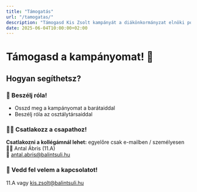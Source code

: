 ```yaml
---
title: "Támogatás"
url: "/tamogatas/"
description: "Támogasd Kis Zsolt kampányát a diákönkormányzat elnöki posztjáért"
date: 2025-06-04T10:00:00+02:00
---
```


# Támogasd a kampányomat! 🤝

## Hogyan segíthetsz?

### 💬 Beszélj róla!
- Osszd meg a kampányomat a barátaiddal
- Beszélj róla az osztálytársaiddal

### 🙋‍♀️ Csatlakozz a csapathoz!

**Csatlakozni a kollégámnál lehet:**
egyelőre csak e-mailben / személyesen  
👨‍🎓 Antal Ábris (11.A)  
📧 antal.abris@balintsuli.hu

### 📧 Vedd fel velem a kapcsolatot!
11.A vagy kis.zsolt@balintsuli.hu